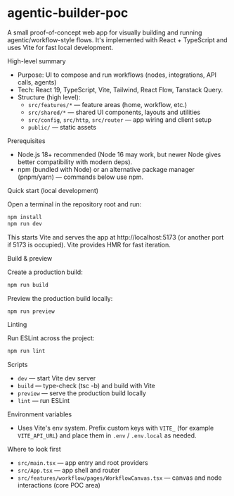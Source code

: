 # agentic-builder-poc

A small proof-of-concept web app for visually building and running agentic/workflow-style flows. It's implemented with React + TypeScript and uses Vite for fast local development.

High-level summary

- Purpose: UI to compose and run workflows (nodes, integrations, API calls, agents)
- Tech: React 19, TypeScript, Vite, Tailwind, React Flow, Tanstack Query.
- Structure (high level):
  - `src/features/*` — feature areas (home, workflow, etc.)
  - `src/shared/*` — shared UI components, layouts and utilities
  - `src/config`, `src/http`, `src/router` — app wiring and client setup
  - `public/` — static assets

Prerequisites

- Node.js 18+ recommended (Node 16 may work, but newer Node gives better compatibility with modern deps).
- npm (bundled with Node) or an alternative package manager (pnpm/yarn) — commands below use npm.

Quick start (local development)

Open a terminal in the repository root and run:

```powershell
npm install
npm run dev
```

This starts Vite and serves the app at http://localhost:5173 (or another port if 5173 is occupied). Vite provides HMR for fast iteration.

Build & preview

Create a production build:

```powershell
npm run build
```

Preview the production build locally:

```powershell
npm run preview
```

Linting

Run ESLint across the project:

```powershell
npm run lint
```

Scripts

- `dev` — start Vite dev server
- `build` — type-check (tsc -b) and build with Vite
- `preview` — serve the production build locally
- `lint` — run ESLint

Environment variables

- Uses Vite's env system. Prefix custom keys with `VITE_` (for example `VITE_API_URL`) and place them in `.env` / `.env.local` as needed.

Where to look first

- `src/main.tsx` — app entry and root providers
- `src/App.tsx` — app shell and router
- `src/features/workflow/pages/WorkflowCanvas.tsx` — canvas and node interactions (core POC area)
